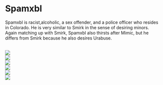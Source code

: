 <h1>Spamxbl</h1>
<p>Spamxbl is racist,alcoholic, a sex offender, and a police officer who resides in Colorado. He is very similar to Smirk in the sense of desiring minors. Again matching up with Smirk, Spamxbl also thirsts after Mimic, but he differs from Smirk because he also desires Urabuse.</p>
<br>
<img src="https://cdn.discordapp.com/attachments/857843095298899981/1348178661022629930/image.png?ex=67ce84b8&is=67cd3338&hm=08d4e1463a4716fcd6512b34b981c6362e852898341a06a5de1494e3e32d93aa&">
<br>
<img src="https://cdn.discordapp.com/attachments/857843095298899981/1348179810609795123/image.png?ex=67ce85ca&is=67cd344a&hm=a1815e868e0b85253dc935f15383df9ea1029b0ebadea0ff190fee56d176a0a3&">
<br>
<img src="https://cdn.discordapp.com/attachments/857843095298899981/1348180286491328564/image.png?ex=67ce863c&is=67cd34bc&hm=a3a02266263ce982952afdc15aac5abcb3c9cb620acb358dcbd55d89b1b1ce9b&">
<br>
<img src="https://cdn.discordapp.com/attachments/857843095298899981/1348180520248410142/image.png?ex=67ce8674&is=67cd34f4&hm=c6c8e8ca4b3396f6a054587943aa18a81cecef8b5428c589ae18fc1e618beae5&">
<br>
<img src="https://cdn.discordapp.com/attachments/857843095298899981/1348181155312173256/image.png?ex=67ce870b&is=67cd358b&hm=869ae0d8a9df1036a2c08d22a59b5d5885130c87251b4c33300ec92b4ae21eda&">
<br>
<img src="https://cdn.discordapp.com/attachments/857843095298899981/1348181281288097844/image.png?ex=67ce8729&is=67cd35a9&hm=5aaafa765bc12460c86509323fd44a9550f16fe52f6c71053124ef8331bc7607&">
